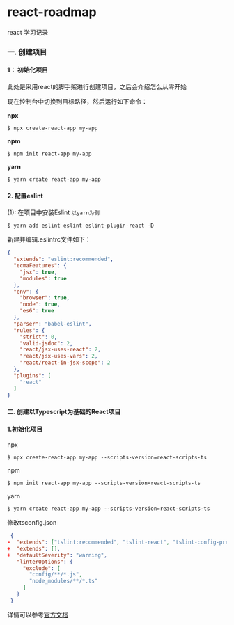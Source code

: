 # react-roadmap
react 学习记录

### 一. 创建项目

#### 1： 初始化项目

此处是采用react的脚手架进行创建项目，之后会介绍怎么从零开始

现在控制台中切换到目标路径，然后运行如下命令：

**npx**

~~~shell
$ npx create-react-app my-app
~~~

**npm**

~~~shell
$ npm init react-app my-app
~~~

**yarn**

~~~shell
$ yarn create react-app my-app
~~~



#### 2. 配置eslint

(1): 在项目中安装Eslint `以yarn为例`

~~~shell
$ yarn add eslint eslint eslint-plugin-react -D
~~~



新建并编辑.eslintrc文件如下：

```json
{
  "extends": "eslint:recommended",
  "ecmaFeatures": {
    "jsx": true,
    "modules": true
  },
  "env": {
    "browser": true,
    "node": true,
    "es6": true
  },
  "parser": "babel-eslint",
  "rules": {
    "strict": 0,
    "valid-jsdoc": 2,
    "react/jsx-uses-react": 2,
    "react/jsx-uses-vars": 2,
    "react/react-in-jsx-scope": 2
  },
  "plugins": [
    "react"
  ]
}

```



#### 二. 创建以Typescript为基础的React项目

#### 1.初始化项目

npx

~~~shell
$ npx create-react-app my-app --scripts-version=react-scripts-ts
~~~

npm

~~~shell
$ npm init react-app my-app --scripts-version=react-scripts-ts
~~~

yarn

~~~shell
$ yarn create react-app my-app --scripts-version=react-scripts-ts
~~~

修改tsconfig.json

```json
 {
-  "extends": ["tslint:recommended", "tslint-react", "tslint-config-prettier"],
+  "extends": [],
+  "defaultSeverity": "warning",
   "linterOptions": {
     "exclude": [
       "config/**/*.js",
       "node_modules/**/*.ts"
     ]
   }
 }
```

详情可以参考[官方文档](<https://github.com/Microsoft/TypeScript-React-Starter#typescript-react-starter>)



























































































































































































































































